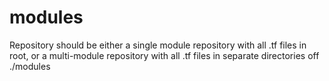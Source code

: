 # modules

Repository should be either a single module repository with all .tf files in root, or a multi-module repository with all .tf files in separate directories off ./modules
